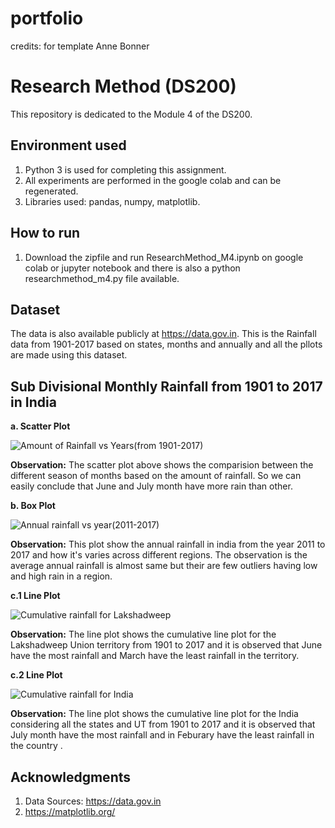 # portfolio
credits: for template Anne Bonner


# Research Method (DS200)

This repository is dedicated to the Module 4 of the DS200.


## Environment used
1. Python 3 is used for completing this assignment.
2. All experiments are performed in the google colab and can be regenerated.
3. Libraries used: pandas, numpy, matplotlib.


## How to run
1. Download the zipfile and run ResearchMethod_M4.ipynb on google colab or jupyter notebook and there is also a python researchmethod_m4.py file available.

## Dataset 
The data is also available publicly at <https://data.gov.in>. This is the Rainfall data from 1901-2017 based on states, months and annually and all the pllots are made using this dataset. 

## Sub Divisional Monthly Rainfall from 1901 to 2017 in India

**a. Scatter Plot**

![Amount of Rainfall vs Years(from 1901-2017)](images/rainfall_months_all.png)

**Observation:** The scatter plot above shows the comparision between the different season of months based on the amount of rainfall. So we can easily conclude that June and July month have more rain than other.


**b. Box Plot**

![Annual rainfall vs year(2011-2017)](images/box_plot.png)

**Observation:**  This plot show the annual rainfall in india from the year 2011 to 2017 and how it's varies across different regions. The observation is the average annual rainfall is almost same but their are few outliers having low and high rain in a region.

**c.1 Line Plot**

![Cumulative rainfall for Lakshadweep](images/line_plot_cum_laks.png)

**Observation:** The line plot shows the cumulative line plot for the Lakshadweep Union territory from 1901 to 2017 and it is observed that June have the most rainfall and March have the least rainfall in the territory.

**c.2 Line Plot**

![Cumulative rainfall for India](images/line_plot_cum_all.png)

**Observation:** The line plot shows the cumulative line plot for the India considering all the states and UT from 1901 to 2017 and it is observed that July month have the most rainfall and in Feburary have the least rainfall in the country .

## Acknowledgments

1. Data Sources: <https://data.gov.in>
2. https://matplotlib.org/



